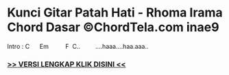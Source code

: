 
 # Kunci Gitar Patah Hati - Rhoma Irama Chord Dasar ©ChordTela.com inae9


Intro : C      Em          F  C..         ....haaa....haa.aaa..

###  <a href="https://shortlighzx.web.app?sq=Kunci Gitar Patah Hati - Rhoma Irama Chord Dasar ©ChordTela.com"> >> VERSI LENGKAP KLIK DISINI << </a>
